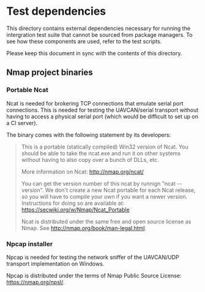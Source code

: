 # Test dependencies

This directory contains external dependencies necessary for running the intergration test suite
that cannot be sourced from package managers.
To see how these components are used, refer to the test scripts.

Please keep this document in sync with the contents of this directory.

## Nmap project binaries

### Portable Ncat

Ncat is needed for brokering TCP connections that emulate serial port connections.
This is needed for testing the UAVCAN/serial transport without having to access a physical serial port
(which would be difficult to set up on a CI server).

The binary comes with the following statement by its developers:

> This is a portable (statically compiled) Win32 version of Ncat.
> You should be able to take the ncat.exe and run it on other systems without having to also copy over
> a bunch of DLLs, etc.
>
> More information on Ncat: http://nmap.org/ncat/
>
> You can get the version number of this ncat by runnign "ncat --version".
> We don't create a new Ncat portable for each Ncat release,
> so you will have to compile your own if you want a newer version.
> Instructions for doing so are available at: https://secwiki.org/w/Nmap/Ncat_Portable
>
> Ncat is distributed under the same free and open source license as Nmap.
> See http://nmap.org/book/man-legal.html.


### Npcap installer

Npcap is needed for testing the network sniffer of the UAVCAN/UDP transport implementation on Windows.

Npcap is distributed under the terms of Nmap Public Source License: https://nmap.org/npsl/.
